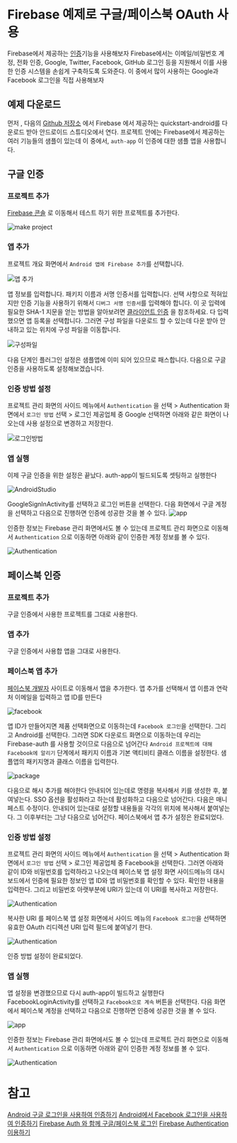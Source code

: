 # Firebase 예제로 구글/페이스북 OAuth 사용

Firebase에서 제공하는 [인증](https://firebase.google.com/products/auth/)기능을 사용해보자
Firebase에서는 이메일/비밀번호 계정, 전화 인증, Google, Twitter, Facebook, GitHub 로그인 등을 지원해서
이를 사용한 인증 시스템을 손쉽게 구축하도록 도와준다. 이 중에서 많이 사용하는 Google과 Facebook 로그인을 직접 사용해보자

## 예제 다운로드
먼저 , 다음의 [Github 저장소](https://github.com/firebase/quickstart-android) 에서 Firebase 에서 제공하는
quickstart-android를 다운로드 받아 안드로이드 스튜디오에서 연다. 프로젝트 안에는 Firebase에서 제공하는 여러 기능들의 샘플이 있는데
이 중에서, `auth-app` 이 인증에 대한 샘플 앱을 사용합니다.

## 구글 인증
### 프로젝트 추가
[Firebase 콘솔](https://console.firebase.google.com) 로 이동해서 테스트 하기 위한 프로젝트를 추가한다.

![make project](https://github.com/amuyu/TIL/blob/master/blog/img/firebase/1.png?raw=true)

### 앱 추가
프로젝트 개요 화면에서 `Android 앱에 Firebase 추가`를 선택합니다.

![앱 추가](https://github.com/amuyu/TIL/blob/master/blog/img/firebase/3.png?raw=true)

앱 정보를 입력합니다. 패키지 이름과 서명 인증서를 입력합니다. 선택 사항으로 적혀있지만
인증 기능을 사용하기 위해서 `디버그 서명 인증서`를 입력해야 합니다. 이 곳 입력에 필요한 SHA-1 지문을 얻는 방법을 알아보려면
[클라이언트 인증](https://developers.google.com/android/guides/client-auth?hl=ko) 을 참조하세요.
다 입력했으면 앱 등록을 선택합니다. 그러면 구성 파일을 다운로드 할 수 있는데
다운 받아 안내하고 있는 위치에 구성 파일을 이동합니다.

![구성파일](https://github.com/amuyu/TIL/blob/master/blog/img/firebase/4.png?raw=true)

다음 단계인 플러그인 설정은 샘플앱에 이미 되어 있으므로 패스합니다. 다음으로 구글 인증을 사용하도록 설정해보겠습니다.

### 인증 방법 설정
프로젝트 관리 화면의 사이드 메뉴에서 `Authentication` 을 선택 > Authentication 화면에서 `로그인 방법` 선택 >
로그인 제공업체 중 Google 선택하면 아래와 같은 화면이 나오는데 사용 설정으로 변경하고 저장한다.  

![로그인방법](https://github.com/amuyu/TIL/blob/master/blog/img/firebase/2.png?raw=true)

### 앱 실행
이제 구글 인증을 위한 설정은 끝났다. auth-app이 빌드되도록 셋팅하고 실행한다

![AndroidStudio](https://github.com/amuyu/TIL/blob/master/blog/img/firebase/6.png?raw=true)

GoogleSignInActivity를 선택하고 로그인 버튼을 선택한다.
다음 화면에서 구글 계정을 선택하고 다음으로 진행하면 인증에 성공한 것을 볼 수 있다.
![app](https://github.com/amuyu/TIL/blob/master/blog/img/firebase/15.png?raw=true)

인증한 정보는 Firebase 관리 화면에서도 볼 수 있는데 프로젝트 관리 화면으로 이동해서 `Authentication`
으로 이동하면 아래와 같이 인증한 계정 정보를 볼 수 있다.

![Authentication](https://github.com/amuyu/TIL/blob/master/blog/img/firebase/7.png?raw=true)

## 페이스북 인증
### 프로젝트 추가
구글 인증에서 사용한 프로젝트를 그대로 사용한다.

### 앱 추가
구글 인증에서 사용합 앱을 그대로 사용한다.

### 페이스북 앱 추가
[페이스북 개발자](https://developers.facebook.com) 사이트로 이동해서 앱을 추가한다.
앱 추가를 선택해서 앱 이름과 연락처 이메일을 입력하고 앱 ID를 만든다

![facebook](https://github.com/amuyu/TIL/blob/master/blog/img/firebase/8.png?raw=true)

앱 ID가 만들어지면 제품 선택화면으로 이동하는데 `Facebook 로그인`을 선택한다. 그리고 Android를 선택한다.
그러면 SDK 다운로드 화면으로 이동하는데 우리는 Firebase-auth 를 사용할 것이므로 다음으로 넘어간다
`Android 프로젝트에 대해 Facebook에 알리기` 단계에서 패키지 이름과 기본 액티비티 클래스 이름을 설정한다.
샘플앱의 패키지명과 클래스 이름을 입력한다.

![package](https://github.com/amuyu/TIL/blob/master/blog/img/firebase/10.png?raw=true)

다음으로 해시 추가를 해야한다 안내되어 있는데로 명령을 복사해서 키를 생성한 후, 붙여넣는다.
SSO 옵션을 활성화라고 하는데 활성화하고 다음으로 넘어간다.
다음은 매니페스트 수정이다. 안내되어 있는대로 설정할 내용들을 각각의 위치에 복사해서 붙여넣는다.
그 이후부터는 그냥 다음으로 넘어간다.
페이스북에서 앱 추가 설정은 완료되었다.

### 인증 방법 설정
프로젝트 관리 화면의 사이드 메뉴에서 `Authentication` 을 선택 > Authentication 화면에서 `로그인 방법` 선택 >
로그인 제공업체 중 Facebook을 선택한다. 그러면 아래와 같이 ID와 비밀번호를 입력하라고 나오는데
페이스북 앱 설정 화면 사이드메뉴의 대시보드에서 인증에 필요한 정보인 앱 ID와 앱 비밀번호를 확인할 수 있다.
확인한 내용을 입력한다. 그리고 비밀번호 아랫부분에 URI가 있는데 이 URI를 복사하고 저장한다.

![Authentication](https://github.com/amuyu/TIL/blob/master/blog/img/firebase/11.png?raw=true)

복사한 URI 를 페이스북 앱 설정 화면에서 사이드 메뉴의 `Facebook 로그인`을 선택하면
유효한 OAuth 리디렉션 URI 입력 필드에 붙여넣기 한다.

![Authentication](https://github.com/amuyu/TIL/blob/master/blog/img/firebase/12.png?raw=true)

인증 방법 설정이 완료되었다.

### 앱 실행
앱 설정을 변경했으므로 다시 auth-app이 빌드하고 실행한다
FacebookLoginActivity를 선택하고 `Facebook으로 계속` 버튼을 선택한다. 다음 화면에서
페이스북 계정을 선택하고 다음으로 진행하면 인증에 성공한 것을 볼 수 있다.

![app](https://github.com/amuyu/TIL/blob/master/blog/img/firebase/16.png?raw=true)

인증한 정보는 Firebase 관리 화면에서도 볼 수 있는데 프로젝트 관리 화면으로 이동해서 `Authentication`
으로 이동하면 아래와 같이 인증한 계정 정보를 볼 수 있다.

![Authentication](https://github.com/amuyu/TIL/blob/master/blog/img/firebase/13.png?raw=true)


# 참고
[Android 구글 로그인을 사용하여 인증하기](https://firebase.google.com/docs/auth/android/google-signin?hl=ko)
[Android에서 Facebook 로그인을 사용하여 인증하기](https://firebase.google.com/docs/auth/android/facebook-login)
[Firebase Auth 와 함께 구글/페이스북 로그인](https://medium.com/askdjango-android/firebase-auth-와-함께-구글-페이스북-로그인-6ce65c124e5)
[Firebase Authentication 이용하기](https://isjang98.github.io/blog/Firebase-Authentication)

